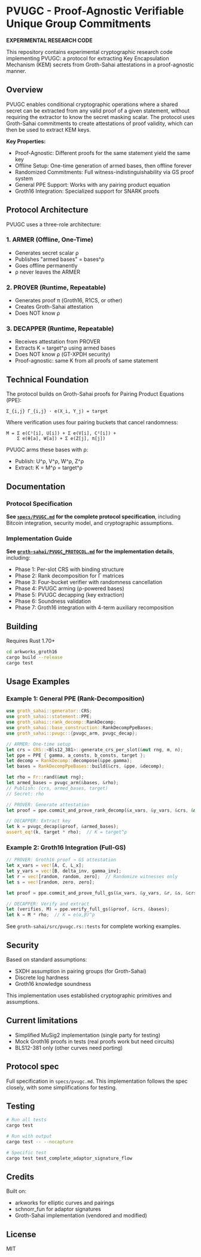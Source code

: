 # PVUGC - Proof-Agnostic Verifiable Unique Group Commitments

**EXPERIMENTAL RESEARCH CODE**

This repository contains experimental cryptographic research code implementing PVUGC: a protocol for extracting Key Encapsulation Mechanism (KEM) secrets from Groth-Sahai attestations in a proof-agnostic manner.

## Overview

PVUGC enables conditional cryptographic operations where a shared secret can be extracted from any valid proof of a given statement, without requiring the extractor to know the secret masking scalar. The protocol uses Groth-Sahai commitments to create attestations of proof validity, which can then be used to extract KEM keys.

**Key Properties:**
- Proof-Agnostic: Different proofs for the same statement yield the same key
- Offline Setup: One-time generation of armed bases, then offline forever
- Randomized Commitments: Full witness-indistinguishability via GS proof system
- General PPE Support: Works with any pairing product equation
- Groth16 Integration: Specialized support for SNARK proofs

## Protocol Architecture

PVUGC uses a three-role architecture:

### 1. ARMER (Offline, One-Time)
- Generates secret scalar ρ
- Publishes "armed bases" = bases^ρ
- Goes offline permanently
- ρ never leaves the ARMER

### 2. PROVER (Runtime, Repeatable)
- Generates proof π (Groth16, R1CS, or other)
- Creates Groth-Sahai attestation
- Does NOT know ρ

### 3. DECAPPER (Runtime, Repeatable)
- Receives attestation from PROVER
- Extracts K = target^ρ using armed bases
- Does NOT know ρ (GT-XPDH security)
- Proof-agnostic: same K from all proofs of same statement

## Technical Foundation

The protocol builds on Groth-Sahai proofs for Pairing Product Equations (PPE):

```
Σ_{i,j} Γ_{i,j} · e(X_i, Y_j) = target
```

Where verification uses four pairing buckets that cancel randomness:
```
M = Σ e(C¹[i], U[i]) + Σ e(V[i], C²[i]) + 
    Σ e(θ[a], W[a]) + Σ e(Z[j], π[j])
```

PVUGC arms these bases with ρ:
- Publish: U^ρ, V^ρ, W^ρ, Z^ρ
- Extract: K = M^ρ = target^ρ

## Documentation

### Protocol Specification

**See [`specs/PVUGC.md`](specs/PVUGC.md) for the complete protocol specification**, including Bitcoin integration, security model, and cryptographic assumptions.

### Implementation Guide

**See [`groth-sahai/PVUGC_PROTOCOL.md`](groth-sahai/PVUGC_PROTOCOL.md) for the implementation details**, including:

- Phase 1: Per-slot CRS with binding structure
- Phase 2: Rank decomposition for Γ matrices
- Phase 3: Four-bucket verifier with randomness cancellation
- Phase 4: PVUGC arming (ρ-powered bases)
- Phase 5: PVUGC decapping (key extraction)
- Phase 6: Soundness validation
- Phase 7: Groth16 integration with 4-term auxiliary recomposition


## Building

Requires Rust 1.70+

```bash
cd arkworks_groth16
cargo build --release
cargo test
```

## Usage Examples

### Example 1: General PPE (Rank-Decomposition)

```rust
use groth_sahai::generator::CRS;
use groth_sahai::statement::PPE;
use groth_sahai::rank_decomp::RankDecomp;
use groth_sahai::base_construction::RankDecompPpeBases;
use groth_sahai::pvugc::{pvugc_arm, pvugc_decap};

// ARMER: One-time setup
let crs = CRS::<Bls12_381>::generate_crs_per_slot(&mut rng, m, n);
let ppe = PPE { gamma, a_consts, b_consts, target };
let decomp = RankDecomp::decompose(&ppe.gamma);
let bases = RankDecompPpeBases::build(&crs, &ppe, &decomp);

let rho = Fr::rand(&mut rng);
let armed_bases = pvugc_arm(&bases, &rho);
// Publish: (crs, armed_bases, target)
// Secret: rho

// PROVER: Generate attestation
let proof = ppe.commit_and_prove_rank_decomp(&x_vars, &y_vars, &crs, &mut rng);

// DECAPPER: Extract key
let k = pvugc_decap(&proof, &armed_bases);
assert_eq!(k, target * rho);  // K = target^ρ
```

### Example 2: Groth16 Integration (Full-GS)

```rust
// PROVER: Groth16 proof → GS attestation
let x_vars = vec![A, C, L_x];
let y_vars = vec![B, delta_inv, gamma_inv];
let r = vec![random, random, zero];  // Randomize witnesses only
let s = vec![random, zero, zero];

let proof = ppe.commit_and_prove_full_gs(&x_vars, &y_vars, &r, &s, &crs, &mut rng);

// DECAPPER: Verify and extract
let (verifies, M) = ppe.verify_full_gs(&proof, &crs, &bases);
let k = M * rho;  // K = e(α,β)^ρ
```

See `groth-sahai/src/pvugc.rs::tests` for complete working examples.

## Security

Based on standard assumptions:
- SXDH assumption in pairing groups (for Groth-Sahai)  
- Discrete log hardness
- Groth16 knowledge soundness

This implementation uses established cryptographic primitives and assumptions.

## Current limitations

- Simplified MuSig2 implementation (single party for testing)
- Mock Groth16 proofs in tests (real proofs work but need circuits)
- BLS12-381 only (other curves need porting)

## Protocol spec

Full specification in `specs/pvugc.md`. This implementation follows the spec closely, with some simplifications for testing.

## Testing

```bash
# Run all tests
cargo test

# Run with output
cargo test -- --nocapture

# Specific test
cargo test test_complete_adaptor_signature_flow
```

## Credits

Built on:
- arkworks for elliptic curves and pairings
- schnorr_fun for adaptor signatures  
- Groth-Sahai implementation (vendored and modified)

## License

MIT
